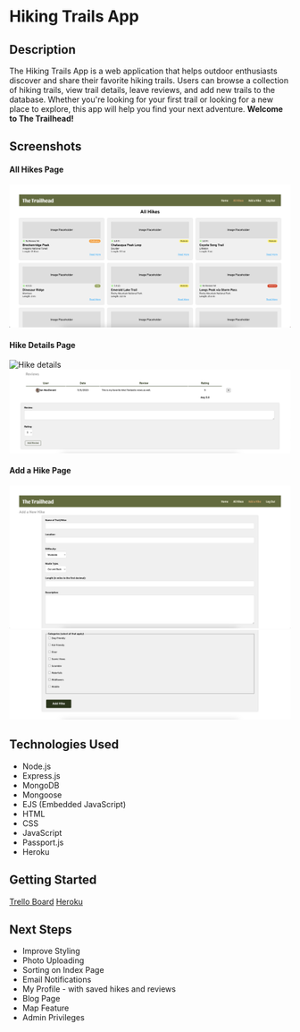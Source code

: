 # Hiking Trails App

## Description

The Hiking Trails App is a web application that helps outdoor enthusiasts discover and share their favorite hiking trails. Users can browse a collection of hiking trails, view trail details, leave reviews, and add new trails to the database. Whether you're looking for your first trail or looking for a new place to explore, this app will help you find your next adventure. **Welcome to The Trailhead!**

## Screenshots
#### All Hikes Page
![All Hikes Page](public/images/hikes-index.png)

#### Hike Details Page
![Hike details](public/images/show-1.png)
![Hike Reviews](public/images/show-2.png)

#### Add a Hike Page
![Add a Hike 1](public/images/add-1.png)
![Add a Hike 2](public/images/add-2.png)

## Technologies Used

- Node.js
- Express.js
- MongoDB
- Mongoose
- EJS (Embedded JavaScript)
- HTML
- CSS
- JavaScript
- Passport.js
- Heroku

## Getting Started 
[Trello Board](https://trello.com/b/0SbNbZs9/sei-hikingappuserstories)
[Heroku]()

## Next Steps 

- Improve Styling 
- Photo Uploading 
- Sorting on Index Page
- Email Notifications 
- My Profile - with saved hikes and reviews
- Blog Page
- Map Feature
- Admin Privileges 